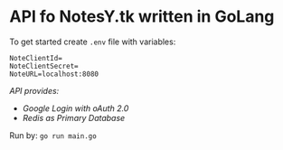 API fo NotesY.tk written in GoLang
============

To get started create ``.env`` file with variables:

```
NoteClientId=
NoteClientSecret=
NoteURL=localhost:8080
```

<i>

API provides:
 
 - Google Login with oAuth 2.0
 - Redis as Primary Database

</i>

Run by: ``go run main.go``
